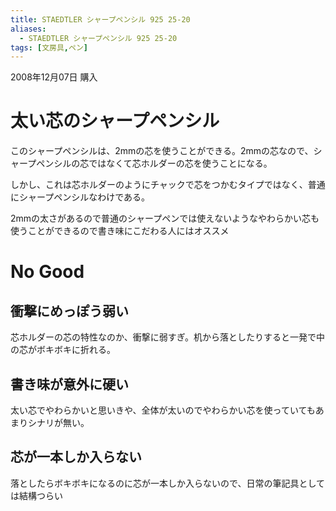 ```yaml
---
title: STAEDTLER シャープペンシル 925 25-20
aliases:
  - STAEDTLER シャープペンシル 925 25-20
tags: [文房具,ペン]
---
```


2008年12月07日 購入

太い芯のシャープペンシル
================================================================================
このシャープペンシルは、2mmの芯を使うことができる。2mmの芯なので、シャープペンシルの芯ではなくて芯ホルダーの芯を使うことになる。

しかし、これは芯ホルダーのようにチャックで芯をつかむタイプではなく、普通にシャープペンシルなわけである。

2mmの太さがあるので普通のシャープペンでは使えないようなやわらかい芯も使うことができるので書き味にこだわる人にはオススメ


No Good
================================================================================

衝撃にめっぽう弱い
--------------------------------------------------------------------------------
芯ホルダーの芯の特性なのか、衝撃に弱すぎ。机から落としたりすると一発で中の芯がボキボキに折れる。


書き味が意外に硬い
--------------------------------------------------------------------------------
太い芯でやわらかいと思いきや、全体が太いのでやわらかい芯を使っていてもあまりシナリが無い。


芯が一本しか入らない
--------------------------------------------------------------------------------
落としたらボキボキになるのに芯が一本しか入らないので、日常の筆記具としては結構つらい

